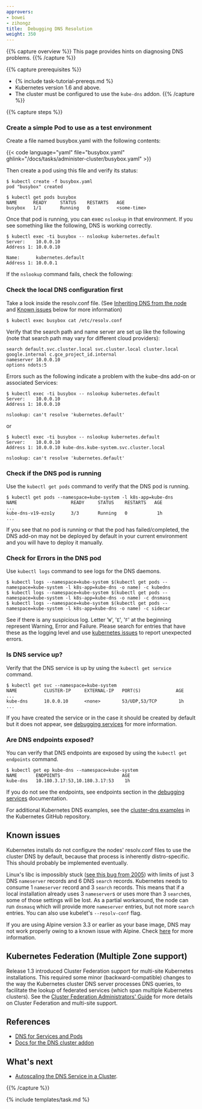 ```yaml
---
approvers:
- bowei
- zihongz
title:  Debugging DNS Resolution
weight: 350
---
```


{{% capture overview %}}
This page provides hints on diagnosing DNS problems.
{{% /capture %}}

{{% capture prerequisites %}}
* {% include task-tutorial-prereqs.md %}
* Kubernetes version 1.6 and above.
* The cluster must be configured to use the `kube-dns` addon.
{{% /capture %}}

{{% capture steps %}}

### Create a simple Pod to use as a test environment

Create a file named busybox.yaml with the following contents:

{{< code language="yaml" file="busybox.yaml" ghlink="/docs/tasks/administer-cluster/busybox.yaml" >}}

Then create a pod using this file and verify its status:

```shell
$ kubectl create -f busybox.yaml
pod "busybox" created

$ kubectl get pods busybox
NAME      READY     STATUS    RESTARTS   AGE
busybox   1/1       Running   0          <some-time>
```

Once that pod is running, you can exec `nslookup` in that environment.
If you see something like the following, DNS is working correctly.

```shell
$ kubectl exec -ti busybox -- nslookup kubernetes.default
Server:    10.0.0.10
Address 1: 10.0.0.10

Name:      kubernetes.default
Address 1: 10.0.0.1
```

If the `nslookup` command fails, check the following:

### Check the local DNS configuration first

Take a look inside the resolv.conf file.
(See [Inheriting DNS from the node](#inheriting-dns-from-the-node) and
[Known issues](#known-issues) below for more information)

```shell
$ kubectl exec busybox cat /etc/resolv.conf
```

Verify that the search path and name server are set up like the following
(note that search path may vary for different cloud providers):

```
search default.svc.cluster.local svc.cluster.local cluster.local google.internal c.gce_project_id.internal
nameserver 10.0.0.10
options ndots:5
```

Errors such as the following indicate a problem with the kube-dns add-on or
associated Services:

```
$ kubectl exec -ti busybox -- nslookup kubernetes.default
Server:    10.0.0.10
Address 1: 10.0.0.10

nslookup: can't resolve 'kubernetes.default'
```

or

```
$ kubectl exec -ti busybox -- nslookup kubernetes.default
Server:    10.0.0.10
Address 1: 10.0.0.10 kube-dns.kube-system.svc.cluster.local

nslookup: can't resolve 'kubernetes.default'
```

### Check if the DNS pod is running

Use the `kubectl get pods` command to verify that the DNS pod is running.

```shell
$ kubectl get pods --namespace=kube-system -l k8s-app=kube-dns
NAME                    READY     STATUS    RESTARTS   AGE
...
kube-dns-v19-ezo1y      3/3       Running   0           1h
...
```

If you see that no pod is running or that the pod has failed/completed, the DNS
add-on may not be deployed by default in your current environment and you will
have to deploy it manually.

### Check for Errors in the DNS pod

Use `kubectl logs` command to see logs for the DNS daemons.

```shell
$ kubectl logs --namespace=kube-system $(kubectl get pods --namespace=kube-system -l k8s-app=kube-dns -o name) -c kubedns
$ kubectl logs --namespace=kube-system $(kubectl get pods --namespace=kube-system -l k8s-app=kube-dns -o name) -c dnsmasq
$ kubectl logs --namespace=kube-system $(kubectl get pods --namespace=kube-system -l k8s-app=kube-dns -o name) -c sidecar
```

See if there is any suspicious log. Letter '`W`', '`E`', '`F`' at the beginning
represent Warning, Error and Failure. Please search for entries that have these
as the logging level and use
[kubernetes issues](https://github.com/kubernetes/kubernetes/issues)
to report unexpected errors.

### Is DNS service up?

Verify that the DNS service is up by using the `kubectl get service` command.

```shell
$ kubectl get svc --namespace=kube-system
NAME          CLUSTER-IP     EXTERNAL-IP   PORT(S)             AGE
...
kube-dns      10.0.0.10      <none>        53/UDP,53/TCP        1h
...
```

If you have created the service or in the case it should be created by default
but it does not appear, see 
[debugging services](/docs/tasks/debug-application-cluster/debug-service/) for
more information.

### Are DNS endpoints exposed?

You can verify that DNS endpoints are exposed by using the `kubectl get endpoints`
command.

```shell
$ kubectl get ep kube-dns --namespace=kube-system
NAME       ENDPOINTS                       AGE
kube-dns   10.180.3.17:53,10.180.3.17:53    1h
```

If you do not see the endpoints, see endpoints section in the
[debugging services](/docs/tasks/debug-application-cluster/debug-service/) documentation.

For additional Kubernetes DNS examples, see the
[cluster-dns examples](https://github.com/kubernetes/examples/tree/master/staging/cluster-dns)
in the Kubernetes GitHub repository.

## Known issues

Kubernetes installs do not configure the nodes' resolv.conf files to use the
cluster DNS by default, because that process is inherently distro-specific.
This should probably be implemented eventually.

Linux's libc is impossibly stuck ([see this bug from
2005](https://bugzilla.redhat.com/show_bug.cgi?id=168253)) with limits of just
3 DNS `nameserver` records and 6 DNS `search` records.  Kubernetes needs to
consume 1 `nameserver` record and 3 `search` records.  This means that if a
local installation already uses 3 `nameserver`s or uses more than 3 `search`es,
some of those settings will be lost.  As a partial workaround, the node can run
`dnsmasq` which will provide more `nameserver` entries, but not more `search`
entries.  You can also use kubelet's `--resolv-conf` flag.

If you are using Alpine version 3.3 or earlier as your base image, DNS may not
work properly owing to a known issue with Alpine.
Check [here](https://github.com/kubernetes/kubernetes/issues/30215)
for more information.

## Kubernetes Federation (Multiple Zone support)

Release 1.3 introduced Cluster Federation support for multi-site Kubernetes
installations. This required some minor (backward-compatible) changes to the
way the Kubernetes cluster DNS server processes DNS queries, to facilitate
the lookup of federated services (which span multiple Kubernetes clusters).
See the [Cluster Federation Administrators' Guide](/docs/concepts/cluster-administration/federation/)
for more details on Cluster Federation and multi-site support.

## References

- [DNS for Services and Pods](/docs/concepts/services-networking/dns-pod-service/)
- [Docs for the DNS cluster addon](http://releases.k8s.io/{{page.githubbranch}}/cluster/addons/dns/README.md)

## What's next
- [Autoscaling the DNS Service in a Cluster](/docs/tasks/administer-cluster/dns-horizontal-autoscaling/).

{{% /capture %}}

{% include templates/task.md %}